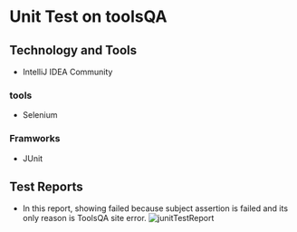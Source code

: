 # Unit Test on toolsQA
## Technology and Tools
  - IntelliJ IDEA Community 
### tools
   - Selenium
### Framworks
   - JUnit
## Test Reports
 - In this report, showing failed because subject assertion is failed and its only reason is ToolsQA site error.
![junitTestReport](https://user-images.githubusercontent.com/52061402/210704366-8021cdde-b1d2-4de4-849b-91220d566ee0.JPG)
